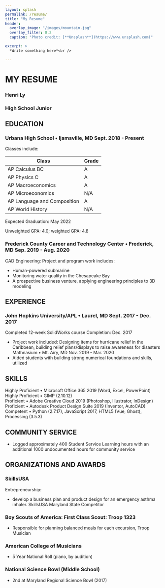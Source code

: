 ```yaml
---
layout: splash
permalink: /resume/
title: "My Resume"
header:
  overlay_image: "/images/mountain.jpg"
  overlay_filter: 0.2
  caption: "Photo credit: [**Unsplash**](https://www.unsplash.com)"

excerpt: >
  *Write something here*<br />

---
```


# MY RESUME
### Henri Ly <br />
### High School Junior

## EDUCATION
### Urbana High School • Ijamsville, MD	Sept. 2018 - Present

Classes include: 	

| Class                       | Grade |
|-----------------------------|-------|
| AP Calculus BC              | A     |
| AP Physics C                | A     |
| AP Macroeconomics           | A     |
| AP Microeconomics           | N/A     |
| AP Language and Composition | A     |
| AP World History            | N/A     |

Expected Graduation: May 2022

Unweighted GPA: 4.0; weighted GPA: 4.8

### Frederick County Career and Technology Center • Frederick, MD	Sep. 2019 - Aug. 2020
CAD Engineering:
Project and program work includes: 	
 - Human-powered submarine
 - Monitoring water quality in the Chesapeake Bay
 - A prospective business venture, applying engineering principles to 3D modeling

## EXPERIENCE
### John Hopkins University/APL • Laurel, MD	Sept. 2017 - Dec. 2017
Completed 12-week SolidWorks course 	Completion: Dec. 2017
 - Project work included: Designing items for hurricane relief in the Caribbean, building relief plans/displays to raise awareness for disasters
Mathnasium • Mt. Airy, MD  Nov. 2019 - Mar. 2020
 - Aided students with building strong numerical foundations and skills, utilized 

## SKILLS	
Highly Proficient • Microsoft Office 365 2019 (Word, Excel, PowerPoint) <br />
Highly Proficient • GIMP (2.10.12) <br />
Proficient • Adobe Creative Cloud 2019 (Photoshop, Illustrator, InDesign) <br />
Proficient • Autodesk Product Design Suite 2019 (Inventor, AutoCAD) <br />
Competent • Python (2.7.17), JavaScript 2017, HTML5 (Vue, Ghost), Processing (3.5.3) <br />

## COMMUNITY SERVICE
 - Logged approximately 400 Student Service Learning hours with an additional 1000 undocumented hours for community service

## ORGANIZATIONS AND AWARDS
### SkillsUSA
Entrepreneurship: 
 - develop a business plan and product design for an emergency asthma inhaler. SkillsUSA Maryland State Competitor
### Boy Scouts of America: First Class Scout: Troop 1323
 - Responsible for planning balanced meals for each excursion, Troop Musician
### American College of Musicians
 - 5 Year National Roll (piano, by audition)
### National Science Bowl (Middle School)
 - 2nd at Maryland Regional Science Bowl (2017)
